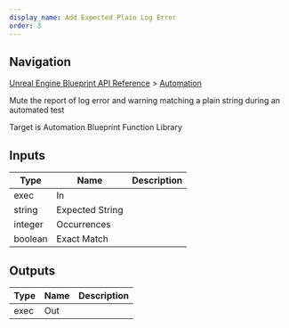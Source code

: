 ```yaml
---
display_name: Add Expected Plain Log Error
order: 3
---
```

## Navigation

[Unreal Engine Blueprint API Reference](https://dev.epicgames.com/documentation/en-us/unreal-engine/BlueprintAPI) > [Automation](https://dev.epicgames.com/documentation/en-us/unreal-engine/BlueprintAPI/Automation)

Mute the report of log error and warning matching a plain string during an automated test

Target is Automation Blueprint Function Library

## Inputs

| Type | Name | Description |
| --- | --- | --- |
| exec | In |  |
| string | Expected String |  |
| integer | Occurrences |  |
| boolean | Exact Match |  |

## Outputs

| Type | Name | Description |
| --- | --- | --- |
| exec | Out |  |
